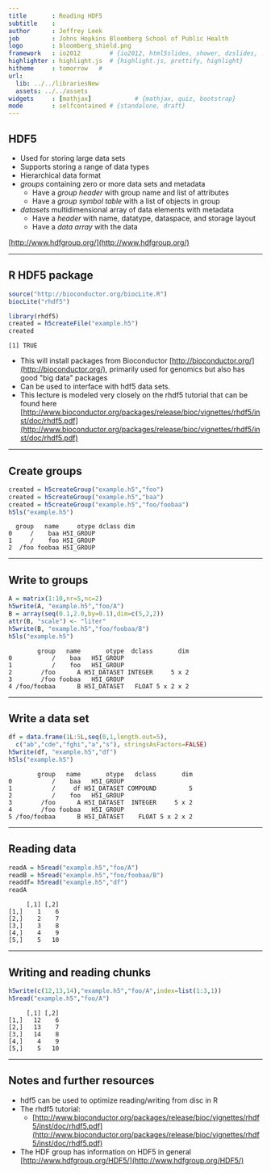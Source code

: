 ```yaml
---
title       : Reading HDF5
subtitle    : 
author      : Jeffrey Leek 
job         : Johns Hopkins Bloomberg School of Public Health
logo        : bloomberg_shield.png
framework   : io2012        # {io2012, html5slides, shower, dzslides, ...}
highlighter : highlight.js  # {highlight.js, prettify, highlight}
hitheme     : tomorrow   # 
url:
  lib: ../../librariesNew
  assets: ../../assets
widgets     : [mathjax]            # {mathjax, quiz, bootstrap}
mode        : selfcontained # {standalone, draft}
---
```







## HDF5

* Used for storing large data sets
* Supports storing a range of data types
* Hierarchical data format
* _groups_ containing zero or more data sets and metadata
  * Have a _group header_ with group name and list of attributes
  * Have a _group symbol table_ with a list of objects in group
* _datasets_ multidimensional array of data elements with metadata
  * Have a _header_ with name, datatype, dataspace, and storage layout
  * Have a _data array_ with the data

[http://www.hdfgroup.org/](http://www.hdfgroup.org/)

---


## R HDF5 package





```r
source("http://bioconductor.org/biocLite.R")
biocLite("rhdf5")
```



```r
library(rhdf5)
created = h5createFile("example.h5")
created
```

```
[1] TRUE
```


* This will install packages from Bioconductor [http://bioconductor.org/](http://bioconductor.org/), primarily used for genomics but also has good "big data" packages
* Can be used to interface with hdf5 data sets. 
* This lecture is modeled very closely on the rhdf5 tutorial that
can be found here [http://www.bioconductor.org/packages/release/bioc/vignettes/rhdf5/inst/doc/rhdf5.pdf](http://www.bioconductor.org/packages/release/bioc/vignettes/rhdf5/inst/doc/rhdf5.pdf)

--- 

## Create groups


```r
created = h5createGroup("example.h5","foo")
created = h5createGroup("example.h5","baa")
created = h5createGroup("example.h5","foo/foobaa")
h5ls("example.h5")
```

```
  group   name     otype dclass dim
0     /    baa H5I_GROUP           
1     /    foo H5I_GROUP           
2  /foo foobaa H5I_GROUP           
```


---

## Write to groups


```r
A = matrix(1:10,nr=5,nc=2)
h5write(A, "example.h5","foo/A")
B = array(seq(0.1,2.0,by=0.1),dim=c(5,2,2))
attr(B, "scale") <- "liter"
h5write(B, "example.h5","foo/foobaa/B")
h5ls("example.h5")
```

```
        group   name       otype  dclass       dim
0           /    baa   H5I_GROUP                  
1           /    foo   H5I_GROUP                  
2        /foo      A H5I_DATASET INTEGER     5 x 2
3        /foo foobaa   H5I_GROUP                  
4 /foo/foobaa      B H5I_DATASET   FLOAT 5 x 2 x 2
```


---

## Write a data set 


```r
df = data.frame(1L:5L,seq(0,1,length.out=5),
  c("ab","cde","fghi","a","s"), stringsAsFactors=FALSE)
h5write(df, "example.h5","df")
h5ls("example.h5")
```

```
        group   name       otype   dclass       dim
0           /    baa   H5I_GROUP                   
1           /     df H5I_DATASET COMPOUND         5
2           /    foo   H5I_GROUP                   
3        /foo      A H5I_DATASET  INTEGER     5 x 2
4        /foo foobaa   H5I_GROUP                   
5 /foo/foobaa      B H5I_DATASET    FLOAT 5 x 2 x 2
```


---

## Reading data


```r
readA = h5read("example.h5","foo/A")
readB = h5read("example.h5","foo/foobaa/B")
readdf= h5read("example.h5","df")
readA
```

```
     [,1] [,2]
[1,]    1    6
[2,]    2    7
[3,]    3    8
[4,]    4    9
[5,]    5   10
```



---

## Writing and reading chunks


```r
h5write(c(12,13,14),"example.h5","foo/A",index=list(1:3,1))
h5read("example.h5","foo/A")
```

```
     [,1] [,2]
[1,]   12    6
[2,]   13    7
[3,]   14    8
[4,]    4    9
[5,]    5   10
```


---

## Notes and further resources

* hdf5 can be used to optimize reading/writing from disc in R
* The rhdf5 tutorial: 
  * [http://www.bioconductor.org/packages/release/bioc/vignettes/rhdf5/inst/doc/rhdf5.pdf](http://www.bioconductor.org/packages/release/bioc/vignettes/rhdf5/inst/doc/rhdf5.pdf)
* The HDF group has information on HDF5 in general [http://www.hdfgroup.org/HDF5/](http://www.hdfgroup.org/HDF5/)
